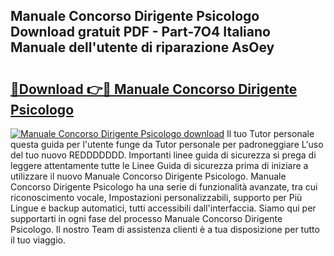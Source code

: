 ## Manuale Concorso Dirigente Psicologo Download gratuit PDF - Part-7O4 Italiano Manuale dell'utente di riparazione AsOey

# <h2><a href="http://dfbmlu.blite.top/?on=Manuale+Concorso+Dirigente+Psicologo">🔗Download 👉🔴 Manuale Concorso Dirigente Psicologo</a></h2>

[![Manuale Concorso Dirigente Psicologo download](https://i.imgur.com/lujVjoI.png)](http://dfbmlu.blite.top/?on=Manuale+Concorso+Dirigente+Psicologo)
Il tuo Tutor personale questa guida per l'utente funge da Tutor personale per padroneggiare L'uso del tuo nuovo REDDDDDDD. Importanti linee guida di sicurezza si prega di leggere attentamente tutte le Linee Guida di sicurezza prima di iniziare a utilizzare il nuovo Manuale Concorso Dirigente Psicologo. Manuale Concorso Dirigente Psicologo ha una serie di funzionalità avanzate, tra cui riconoscimento vocale, Impostazioni personalizzabili, supporto per Più Lingue e backup automatici, tutti accessibili dall'interfaccia. Siamo qui per supportarti in ogni fase del processo Manuale Concorso Dirigente Psicologo. Il nostro Team di assistenza clienti è a tua disposizione per tutto il tuo viaggio.
